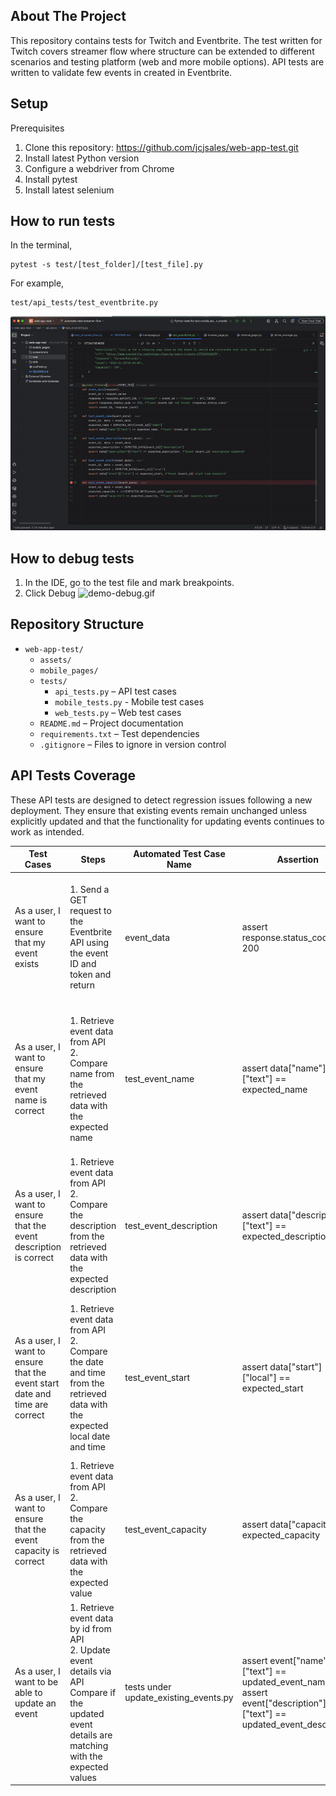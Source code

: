 ## About The Project

This repository contains tests for Twitch and Eventbrite.
The test written for Twitch covers streamer flow where structure can be extended to different scenarios and testing platform (web and more mobile options).
API tests are written to validate few events in created in Eventbrite.

## Setup

Prerequisites

1. Clone this repository: https://github.com/jcjsales/web-app-test.git
2. Install latest Python version
3. Configure a webdriver from Chrome
4. Install pytest
5. Install latest selenium

## How to run tests

In the terminal, 
```
pytest -s test/[test_folder]/[test_file].py
```
For example,
```
test/api_tests/test_eventbrite.py
```
![demo-test.gif](assets/demo-test.gif)

## How to debug tests

1. In the IDE, go to the test file and mark breakpoints.
2. Click Debug
![demo-debug.gif](assets/demo-debug.gif)


## Repository Structure

- `web-app-test/`
  - `assets/`   
  - `mobile_pages/`
  - `tests/`
    - `api_tests.py` – API test cases
    - `mobile_tests.py` - Mobile test cases
    - `web_tests.py` – Web test cases
  - `README.md` – Project documentation
  - `requirements.txt` – Test dependencies
  - `.gitignore` – Files to ignore in version control

## API Tests Coverage
These API tests are designed to detect regression issues following a new deployment. They ensure that existing events remain unchanged unless explicitly updated and that the functionality for updating events continues to work as intended.

| Test Cases                                                                 | Steps                                                                                                                                                    | Automated Test Case Name | Assertion                                                                                                                                                      | Notes                                                                                                                                                         |
|----------------------------------------------------------------------------|----------------------------------------------------------------------------------------------------------------------------------------------------------|--------------------------|-------------------------------------------------------------------------------------------------------------------------------------------------------------------------|---------------------------------------------------------------------------------------------------------------------------------------------------------------|
| As a user, I want to ensure that my event exists                           | 1. Send a GET request to the Eventbrite API using the event ID and token and return                                                                      | event_data               | assert response.status_code == 200                                                                             | Response code 200 means that the event is existing. If the retrieval of event fails, it could indicate that the event is not created successfully.            |
| As a user, I want to ensure that my event name is correct                  | 1. Retrieve event data from API<br/>2. Compare name from the retrieved data with the expected name                                                       | test_event_name          | assert data["name"]["text"] == expected_name | "name" has keys "text" and "html". Getting the value of "text" will ensure the correct retrieval of data. Event name is the first crucial detail of an event. |
| As a user, I want to ensure that the event description is correct          | 1. Retrieve event data from API<br/>2. Compare the description from the retrieved data with the expected description                                     | test_event_description   | assert data["description"]["text"] == expected_description                                                                                  | Event description can change from time to time and ensuring that this information is updated is important for the success of the event.                       |
| As a user, I want to ensure that the event start date and time are correct | 1. Retrieve event data from API<br/>2. Compare the date and time from the retrieved data with the expected local date and time                           | test_event_start         | assert data["start"]["local"] == expected_start                                                                                                                         | If the start date has changed without the event-goers noticing it, it could lead to the failure of the event and unsatisfied event manager and event-goers.   |
| As a user, I want to ensure that the event capacity is correct             | 1. Retrieve event data from API<br/>2. Compare the capacity from the retrieved data with the expected value                                              | test_event_capacity      | assert data["capacity"] == expected_capacity                                                                                                                            | This makes sure that the event will have the expected capacity to avoid unexpected number of event participants.                                              |
| As a user, I want to be able to update an event                            | 1. Retrieve event data by id from API<br/>2. Update event details via API<br/>Compare if the updated event details are matching with the expected values | tests under update_existing_events.py            |  assert event["name"]["text"] == updated_event_name<br/>assert event["description"]["text"] == updated_event_description         | This verifies that the event update functionality operates correctly.                                                                                              |


